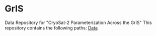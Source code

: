 # GrIS
Data Repository for "CryoSat-2 Parameterization Across the GrIS"
This repository contains the following paths: [Data](/Data/)
